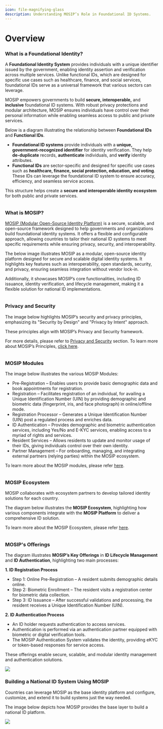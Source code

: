 ```yaml
---
icon: file-magnifying-glass
description: Understanding MOSIP’s Role in Foundational ID Systems.
---
```


# Overview

### What is a Foundational Identity?

A **Foundational Identity System** provides individuals with a unique identifier issued by the government, enabling identity assertion and verification across multiple services. Unlike functional IDs, which are designed for specific use cases such as healthcare, finance, and social services, foundational IDs serve as a universal framework that various sectors can leverage.

MOSIP empowers governments to build **secure, interoperable,** and **inclusive** foundational ID systems. With robust privacy protections and modular architecture, MOSIP ensures individuals have control over their personal information while enabling seamless access to public and private services.

Below is a diagram illustrating the relationship between **Foundational IDs** and **Functional IDs**.

* **Foundational ID systems** provide individuals with a **unique, government-recognized identifier** for identity verification. They help **de-duplicate** records, **authenticate** individuals, and **verify** identity attributes.
* **Functional IDs** are sector-specific and designed for specific use cases such as **healthcare, finance, social protection, education, and voting**. These IDs can leverage the foundational ID system to ensure accuracy, efficiency, and seamless service access.

This structure helps create a **secure and interoperable identity ecosystem** for both public and private services.

<figure><img src="../.gitbook/assets/Foundational_ID.png" alt=""><figcaption></figcaption></figure>

### What is MOSIP?

[MOSIP (Modular Open-Source Identity Platform)](https://www.mosip.io/#1) is a secure, scalable, and open-source framework designed to help governments and organizations build foundational identity systems. It offers a flexible and configurable approach, allowing countries to tailor their national ID systems to meet specific requirements while ensuring privacy, security, and interoperability.

The below image illustrates MOSIP as a modular, open-source identity platform designed for secure and scalable digital identity systems. It highlights key features such as interoperability, open standards, security, and privacy, ensuring seamless integration without vendor lock-in.

Additionally, it showcases MOSIP’s core functionalities, including ID issuance, identity verification, and lifecycle management, making it a flexible solution for national ID implementations.

<figure><img src="../.gitbook/assets/WhatisMOSIP.jpg" alt=""><figcaption></figcaption></figure>

### Privacy and Security

The image below highlights MOSIP’s security and privacy principles, emphasizing its "Security by Design" and "Privacy by Intent" approach.

These principles align with MOSIP’s Privacy and Security framework.

For more details, please refer to [Privacy and Security](https://docs.mosip.io/1.2.0/readme/principles/privacy-and-security) section. To learn more about MOSIP’s Principles, [click here](https://docs.mosip.io/1.2.0/readme/principles).

<figure><img src="../.gitbook/assets/privacyandsecurity.png" alt=""><figcaption></figcaption></figure>

### MOSIP Modules

The image below illustrates the various MOSIP Modules:

* Pre-Registration – Enables users to provide basic demographic data and book appointments for registration.
* Registration – Facilitates registration of an individual, for availing a Unique Identification Number (UIN) by providing demographic and biometric data (fingerprint, iris, and face photograph) in online/offline mode.
* Registration Processor – Generates a Unique Identification Number (UIN) post a regulated process and enriches data.
* ID Authentication – Provides demographic and biometric authentication services, including Yes/No and E-KYC services, enabling access to a myriad of rights and services.
* Resident Services – Allows residents to update and monitor usage of their IDs, giving individuals control over their own identity.
* Partner Management – For onboarding, managing, and integrating external partners (relying parties) within the MOSIP ecosystem.

To learn more about the MOSIP modules, please refer [here](https://docs.mosip.io/1.2.0/id-lifecycle-management).

<figure><img src="../.gitbook/assets/MOSIP_Modules.png" alt=""><figcaption></figcaption></figure>

### MOSIP Ecosystem

MOSIP collaborates with ecosystem partners to develop tailored identity solutions for each country.

The diagram below illustrates the **MOSIP Ecosystem**, highlighting how various components integrate with the **MOSIP Platform** to deliver a comprehensive ID solution.

To learn more about the MOSIP Ecosystem, please refer [here](https://docs.mosip.io/1.2.0/id-lifecycle-management/support-systems/partner-management-services/partners).

<figure><img src="../.gitbook/assets/ecosystem.png" alt=""><figcaption></figcaption></figure>

### MOSIP's Offerings

The diagram illustrates **MOSIP’s Key Offerings** in **ID Lifecycle Management** and **ID Authentication**, highlighting two main processes:

**1. ID Registration Process**

* Step 1: Online Pre-Registration – A resident submits demographic details online.
* Step 2: Biometric Enrollment – The resident visits a registration center for biometric data collection.
* Step 3: ID Issuance – After successful validations and processing, the resident receives a Unique Identification Number (UIN).

**2. ID Authentication Process**

* An ID holder requests authentication to access services.
* Authentication is performed via an authentication partner equipped with biometric or digital verification tools.
* The MOSIP Authentication System validates the identity, providing eKYC or token-based responses for service access.

These offerings enable secure, scalable, and modular identity management and authentication solutions.

![](../.gitbook/assets/mosip-offerings.jpg)

### Building a National ID System Using MOSIP

Countries can leverage MOSIP as the base identity platform and configure, customize, and extend it to build systems just the way needed.

The image below depicts how MOSIP provides the base layer to build a national ID platform.

![](../.gitbook/assets/layers.png)

